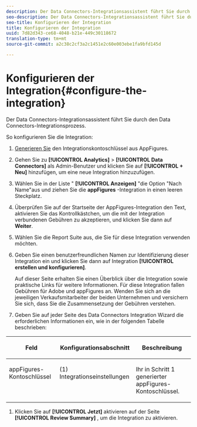 ```yaml
---
description: Der Data Connectors-Integrationsassistent führt Sie durch den Data Connectors-Integrationsprozess.
seo-description: Der Data Connectors-Integrationsassistent führt Sie durch den Data Connectors-Integrationsprozess.
seo-title: Konfigurieren der Integration
title: Konfigurieren der Integration
uuid: 7d82d343-ce68-4048-b21e-449c30118672
translation-type: tm+mt
source-git-commit: a2c38c2cf3a2c1451e2c60e003ebe1fa9bfd145d

---
```



# Konfigurieren der Integration{#configure-the-integration}

Der Data Connectors-Integrationsassistent führt Sie durch den Data Connectors-Integrationsprozess.

So konfigurieren Sie die Integration:

1. [Generieren Sie](https://appfigures.com/support/faq/523/connecting-to-adobes-marketing-cloud) den Integrationskontoschlüssel aus AppFigures.
1. Gehen Sie zu **[!UICONTROL Analytics]** &gt; **[!UICONTROL Data Connectors]** als Admin-Benutzer und klicken Sie auf **[!UICONTROL + Neu]** hinzufügen, um eine neue Integration hinzuzufügen.
1. Wählen Sie in der Liste " **[!UICONTROL Anzeigen]** "die Option "Nach Name"aus und ziehen Sie die **appFigures** -Integration in einen leeren Steckplatz.
1. Überprüfen Sie auf der Startseite der AppFigures-Integration den Text, aktivieren Sie das Kontrollkästchen, um die mit der Integration verbundenen Gebühren zu akzeptieren, und klicken Sie dann auf **Weiter**.
1. Wählen Sie die Report Suite aus, die Sie für diese Integration verwenden möchten.
1. Geben Sie einen benutzerfreundlichen Namen zur Identifizierung dieser Integration ein und klicken Sie dann auf Integration **[!UICONTROL erstellen und konfigurieren]**.

   Auf dieser Seite erhalten Sie einen Überblick über die Integration sowie praktische Links für weitere Informationen. Für diese Integration fallen Gebühren für Adobe und appFigures an. Wenden Sie sich an die jeweiligen Verkaufsmitarbeiter der beiden Unternehmen und versichern Sie sich, dass Sie die Zusammensetzung der Gebühren verstehen.
1. Geben Sie auf jeder Seite des Data Connectors Integration Wizard die erforderlichen Informationen ein, wie in der folgenden Tabelle beschrieben:

<table id="table_74EC1EEBE7A548AB878AA40187EBCD30"> 
 <thead> 
  <tr valign="top"> 
   <th colname="col2" class="entry"> <p> <b>Feld</b> </p> </th> 
   <th colname="col03" class="entry"> <p> <b>Konfigurationsabschnitt</b> </p> </th> 
   <th colname="col3" class="entry"> <p> <b>Beschreibung</b> </p> </th> 
  </tr> 
 </thead>
 <tbody> 
  <tr valign="top"> 
   <td colname="col2"> <p>appFigures-Kontoschlüssel </p> </td> 
   <td colname="col03"> <p>(1) Integrationseinstellungen </p> </td> 
   <td colname="col3"> <p>Ihr in Schritt 1 generierter appFigures-Kontoschlüssel. </p> </td> 
  </tr> 
 </tbody> 
</table>

1. Klicken Sie auf **[!UICONTROL Jetzt]** aktivieren auf der Seite **[!UICONTROL Review Summary]** , um die Integration zu aktivieren.
